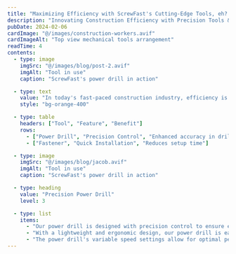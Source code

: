 ```yaml
---
title: "Maximizing Efficiency with ScrewFast's Cutting-Edge Tools, eh? SKSKSKSKSKSKSK"
description: "Innovating Construction Efficiency with Precision Tools & Support"
pubDate: 2024-02-06
cardImage: "@/images/construction-workers.avif"
cardImageAlt: "Top view mechanical tools arrangement"
readTime: 4
contents:
  - type: image
    imgSrc: "@/images/blog/post-2.avif"
    imgAlt: "Tool in use"
    caption: "ScrewFast's power drill in action"

  - type: text
    value: "In today's fast-paced construction industry, efficiency is key to success. At ScrewFast, we understand the importance of optimizing your project workflow to meet deadlines and stay within budget. That's why we're thrilled to introduce our cutting-edge tools designed to empower your projects like never before."
    style: "bg-orange-400"

  - type: table
    headers: ["Tool", "Feature", "Benefit"]
    rows:
      - ["Power Drill", "Precision Control", "Enhanced accuracy in drilling"]
      - ["Fastener", "Quick Installation", "Reduces setup time"]

  - type: image
    imgSrc: "@/images/blog/jacob.avif"
    imgAlt: "Tool in use"
    caption: "ScrewFast's power drill in action"

  - type: heading
    value: "Precision Power Drill"
    level: 3

  - type: list
    items:
      - "Our power drill is designed with precision control to ensure enhanced accuracy in drilling."
      - "With a lightweight and ergonomic design, our power drill is easy to handle, reducing operator fatigue and increasing productivity."
      - "The power drill's variable speed settings allow for optimal performance on a wide range of materials, making it a versatile tool for any project."
---
```

